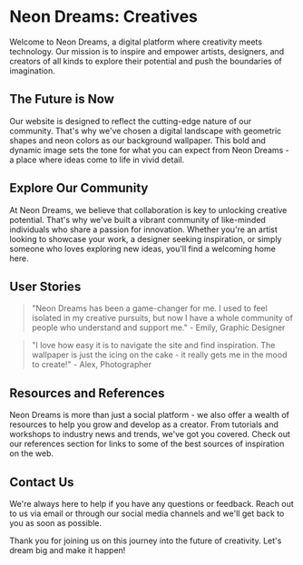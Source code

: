 <!--font:Montserrat-->

# Neon Dreams: Creatives

Welcome to Neon Dreams, a digital platform where creativity meets technology. Our mission is to inspire and empower artists, designers, and creators of all kinds to explore their potential and push the boundaries of imagination.

## The Future is Now

Our website is designed to reflect the cutting-edge nature of our community. That's why we've chosen a digital landscape with geometric shapes and neon colors as our background wallpaper. This bold and dynamic image sets the tone for what you can expect from Neon Dreams - a place where ideas come to life in vivid detail.

## Explore Our Community

At Neon Dreams, we believe that collaboration is key to unlocking creative potential. That's why we've built a vibrant community of like-minded individuals who share a passion for innovation. Whether you're an artist looking to showcase your work, a designer seeking inspiration, or simply someone who loves exploring new ideas, you'll find a welcoming home here.

## User Stories

> "Neon Dreams has been a game-changer for me. I used to feel isolated in my creative pursuits, but now I have a whole community of people who understand and support me." - Emily, Graphic Designer

> "I love how easy it is to navigate the site and find inspiration. The wallpaper is just the icing on the cake - it really gets me in the mood to create!" - Alex, Photographer

## Resources and References

Neon Dreams is more than just a social platform - we also offer a wealth of resources to help you grow and develop as a creator. From tutorials and workshops to industry news and trends, we've got you covered. Check out our references section for links to some of the best sources of inspiration on the web.

## Contact Us

We're always here to help if you have any questions or feedback. Reach out to us via email or through our social media channels and we'll get back to you as soon as possible.

Thank you for joining us on this journey into the future of creativity. Let's dream big and make it happen!

<!--

Write me content for website with wallpaper which alt text is:

"A digital landscape with geometric shapes and neon colors"

The name/title of the page should not be 1:1 copy of the alt text but rather a real content of the website which is using this wallpaper.

- Use markdown format
- Start with heading
- Heading should be short and concise
- The content should look like a real website
- The website should not be about the wallpaper, wallpaper is just a related background
- Heading should be contain work "wallpaper" or "background"
- Include real sections like references, contact, user stories, etc. use things relevant to the page purpose.
- Feel free to use structure like headings, bullets, numbering, blockquotes, paragraphs, horizontal lines, etc.
- You can use formatting like bold or _italic_
- You can include UTF-8 emojis
- Links should be only #hash anchors (and you can refer to the document itself)
- Do not include images


---


# Neon Dreams: A Futuristic Platform for Creative Minds

Welcome to Neon Dreams, a digital platform where creativity meets technology. Our mission is to inspire and empower artists, designers, and creators of all kinds to explore their potential and push the boundaries of imagination.

## The Future is Now

Our website is designed to reflect the cutting-edge nature of our community. That's why we've chosen a digital landscape with geometric shapes and neon colors as our background wallpaper. This bold and dynamic image sets the tone for what you can expect from Neon Dreams - a place where ideas come to life in vivid detail.

## Explore Our Community

At Neon Dreams, we believe that collaboration is key to unlocking creative potential. That's why we've built a vibrant community of like-minded individuals who share a passion for innovation. Whether you're an artist looking to showcase your work, a designer seeking inspiration, or simply someone who loves exploring new ideas, you'll find a welcoming home here.

## User Stories

> "Neon Dreams has been a game-changer for me. I used to feel isolated in my creative pursuits, but now I have a whole community of people who understand and support me." - Emily, Graphic Designer

> "I love how easy it is to navigate the site and find inspiration. The wallpaper is just the icing on the cake - it really gets me in the mood to create!" - Alex, Photographer

## Resources and References

Neon Dreams is more than just a social platform - we also offer a wealth of resources to help you grow and develop as a creator. From tutorials and workshops to industry news and trends, we've got you covered. Check out our references section for links to some of the best sources of inspiration on the web.

## Contact Us

We're always here to help if you have any questions or feedback. Reach out to us via email or through our social media channels and we'll get back to you as soon as possible.

Thank you for joining us on this journey into the future of creativity. Let's dream big and make it happen!


---


Write me a Google font which is best fitting for the website.

Pick from the list:
- Orbitron
- Montserrat
- Cabin
- IBM Plex Sans
- Lobster
- Cinzel Decorative
- Great Vibes
- Inter
- Dancing Script
- Cinzel
- Futura
- Alegreya
- Barlow Condensed
- Poppins
- Open Sans
- Playfair Display
- Lato
- Raleway
- Roboto
- Barlow Condensed
- Cormorant Garamond
- Exo 2


Write just the font name nothing else.


---


Montserrat

-->

